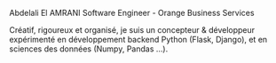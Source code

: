 Abdelali El AMRANI
Software Engineer - Orange Business Services
												
Créatif, rigoureux et organisé, je suis un concepteur & développeur expérimenté en développement backend Python (Flask, Django), et en sciences des données (Numpy, Pandas …).
